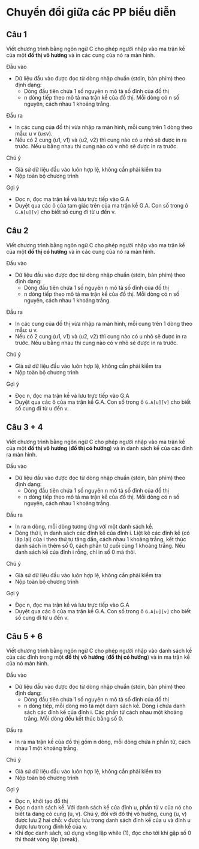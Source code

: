 # Chuyển đổi giữa các PP biểu diễn
## Câu 1
Viết chương trình bằng ngôn ngữ C cho phép người nhập vào ma trận kề của một **đồ thị vô hướng** và in các cung của nó ra màn hình.

Đầu vào
- Dữ liệu đầu vào được đọc từ dòng nhập chuẩn (stdin, bàn phím) theo định dạng:
  - Dòng đầu tiên chứa 1 số nguyên n mô tả số đỉnh của đồ thị
  - n dòng tiếp theo mô tả ma trận kề của đồ thị. Mỗi dòng có n số nguyên, cách nhau 1 khoảng trắng.

Đầu ra
- In các cung của đồ thị vừa nhập ra màn hình, mỗi cung trên 1 dòng theo mẫu: u v (u≤v).
- Nếu có 2 cung (u1, v1) và (u2, v2) thì cung nào có u nhỏ sẽ được in ra trước. Nếu u bằng nhau thì cung nào có v nhỏ sẽ được in ra trước.

Chú ý
- Giả sử dữ liệu đầu vào luôn hợp lệ, không cần phải kiểm tra
- Nộp toàn bộ chương trình

Gợi ý
- Đọc n, đọc ma trận kề và lưu trực tiếp vào G.A
- Duyệt qua các ô của tam giác trên của ma trận kề G.A. Con số trong ô `G.A[u][v]` cho biết số cung đi từ u đến v.

## Câu 2
Viết chương trình bằng ngôn ngữ C cho phép người nhập vào ma trận kề của một **đồ thị có hướng** và in các cung của nó ra màn hình.

Đầu vào
- Dữ liệu đầu vào được đọc từ dòng nhập chuẩn (stdin, bàn phím) theo định dạng:
  - Dòng đầu tiên chứa 1 số nguyên n mô tả số đỉnh của đồ thị
  - n dòng tiếp theo mô tả ma trận kề của đồ thị. Mỗi dòng có n số nguyên, cách nhau 1 khoảng trắng.

Đầu ra
- In các cung của đồ thị vừa nhập ra màn hình, mỗi cung trên 1 dòng theo mẫu: u v.
- Nếu có 2 cung (u1, v1) và (u2, v2) thì cung nào có u nhỏ sẽ được in ra trước. Nếu u bằng nhau thì cung nào có v nhỏ sẽ được in ra trước.

Chú ý
- Giả sử dữ liệu đầu vào luôn hợp lệ, không cần phải kiểm tra
- Nộp toàn bộ chương trình

Gợi ý
- Đọc n, đọc ma trận kề và lưu trực tiếp vào G.A
- Duyệt qua các ô của ma trận kề G.A. Con số trong ô `G.A[u][v]` cho biết số cung đi từ u đến v.

## Câu 3 + 4
Viết chương trình bằng ngôn ngữ C cho phép người nhập vào ma trận kề của một **đồ thị vô hướng** (**đồ thị có hướng**) và in danh sách kề của các đỉnh ra màn hình.

Đầu vào
- Dữ liệu đầu vào được đọc từ dòng nhập chuẩn (stdin, bàn phím) theo định dạng:
  - Dòng đầu tiên chứa 1 số nguyên n mô tả số đỉnh của đồ thị
  - n dòng tiếp theo mô tả ma trận kề của đồ thị. Mỗi dòng có n số nguyên, cách nhau 1 khoảng trắng.

Đầu ra
- In ra n dòng, mỗi dòng tương ứng với một danh sách kề.
- Dòng thứ i, in danh sách các đỉnh kề của đỉnh i. Liệt kê các đỉnh kề (có lặp lại) của i theo thứ tự tăng dần, cách nhau 1 khoảng trắng, kết thúc danh sách in thêm số 0, cách phần tử cuối cùng 1 khoảng trắng. Nếu danh sách kề của đỉnh i rỗng, chỉ in số 0 mà thôi.

Chú ý
- Giả sử dữ liệu đầu vào luôn hợp lệ, không cần phải kiểm tra
- Nộp toàn bộ chương trình

Gợi ý
- Đọc n, đọc ma trận kề và lưu trực tiếp vào G.A
- Duyệt qua các ô của ma trận kề G.A. Con số trong ô `G.A[u][v]` cho biết số cung đi từ u đến v.

## Câu 5 + 6
Viết chương trình bằng ngôn ngữ C cho phép người nhập vào danh sách kề của các đỉnh trong một **đồ thị vô hướng** (**đồ thị có hướng**) và in ma trận kề của nó màn hình.

Đầu vào
- Dữ liệu đầu vào được đọc từ dòng nhập chuẩn (stdin, bàn phím) theo định dạng:
  - Dòng đầu tiên chứa 1 số nguyên n mô tả số đỉnh của đồ thị
  - n dòng tiếp, mỗi dòng mô tả một danh sách kề. Dòng i chứa danh sách các đỉnh kề của đỉnh i. Các phần tử cách nhau một khoảng trắng. Mỗi dòng đều kết thúc bằng số 0.

Đầu ra
- In ra ma trận kề của đồ thị gồm n dòng, mỗi dòng chứa n phần tử, cách nhau 1 một khoảng trắng.

Chú ý
- Giả sử dữ liệu đầu vào luôn hợp lệ, không cần phải kiểm tra
- Nộp toàn bộ chương trình

Gợi ý
- Đọc n, khởi tạo đồ thị
- Đọc n danh sách kề. Với danh sách kề của đỉnh u, phần tử v của nó cho biết ta đang có cung (u, v). Chú ý, đối với đồ thị vô hướng, cung (u, v) được lưu 2 hai chỗ: v được lưu trong danh sách đỉnh kề của u và đỉnh u được lưu trong đỉnh kề của v.
- Khi đọc danh sách, sử dụng vòng lặp while (1), đọc cho tới khi gặp số 0 thì thoát vòng lặp (break).
